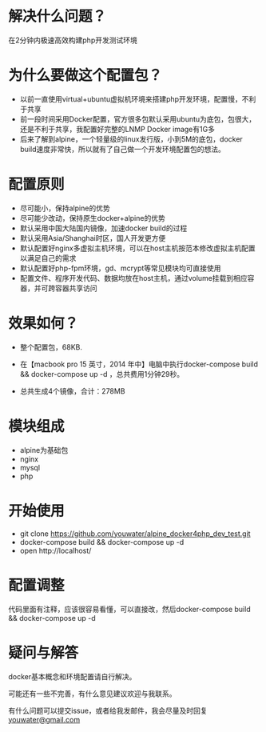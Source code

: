 # 解决什么问题？

在2分钟内极速高效构建php开发测试环境

# 为什么要做这个配置包？

* 以前一直使用virtual+ubuntu虚拟机环境来搭建php开发环境，配置慢，不利于共享
* 前一段时间采用Docker配置，官方很多包默认采用ubuntu为底包，包很大，还是不利于共享，我配置好完整的LNMP Docker image有1G多
* 后来了解到alpine，一个轻量级的linux发行版，小到5M的底包，docker build速度非常快，所以就有了自己做一个开发环境配置包的想法。

# 配置原则

* 尽可能小，保持alpine的优势
* 尽可能少改动，保持原生docker+alpine的优势
* 默认采用中国大陆国内镜像，加速docker build的过程
* 默认采用Asia/Shanghai时区，国人开发更方便
* 默认配置好nginx多虚拟主机环境，可以在host主机按范本修改虚拟主机配置以满足自己的需求
* 默认配置好php-fpm环境，gd、mcrypt等常见模块均可直接使用
* 配置文件、程序开发代码、数据均放在host主机，通过volume挂载到相应容器，并可跨容器共享访问

# 效果如何？

* 整个配置包，68KB.
* 在【macbook pro 15 英寸，2014 年中】电脑中执行docker-compose build && docker-compose up -d ，总共费用1分钟29秒。


* 总共生成4个镜像，合计：278MB

# 模块组成

* alpine为基础包
* nginx
* mysql
* php

# 开始使用

* git clone https://github.com/youwater/alpine_docker4php_dev_test.git
* docker-compose build && docker-compose up -d
* open http://localhost/

# 配置调整

代码里面有注释，应该很容易看懂，可以直接改，然后docker-compose build && docker-compose up -d

# 疑问与解答 

docker基本概念和环境配置请自行解决。

可能还有一些不完善，有什么意见建议欢迎与我联系。

有什么问题可以提交issue，或者给我发邮件，我会尽量及时回复 youwater@gmail.com